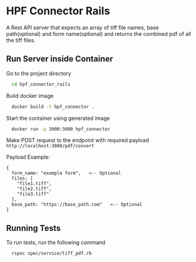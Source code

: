 # HPF Connector Rails

A Rest API server that expects an array of tiff file names, base path(optional) and form name(optional) and returns the combined pdf of all the tiff files.

## Run Server inside Container

Go to the project directory

```bash
  cd hpf_connector_rails
```

Build docker image

```bash
  docker build -t hpf_connector .
```

Start the container using generated image

```bash
  docker run -p 3000:3000 hpf_connector
```

Make POST request to the endpoint with required payload
`http://localhost:3000/pdf/convert`

Payload Example:

```
{
  form_name: "example form",   <-- Optional
  files: [
    "file1.tiff",
    "file2.tiff",
    "file3.tiff"
  ],
  base_path: "https://base_path.com"   <-- Optional
}
```

## Running Tests

To run tests, run the following command

```bash
  rspec spec/service/tiff_pdf.rb
```
